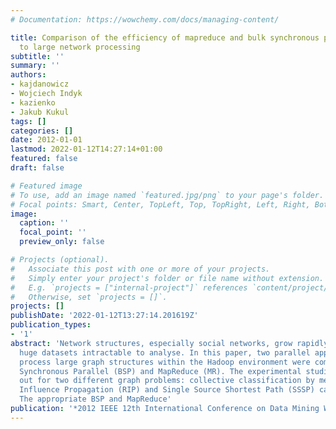 ```yaml
---
# Documentation: https://wowchemy.com/docs/managing-content/

title: Comparison of the efficiency of mapreduce and bulk synchronous parallel approaches
  to large network processing
subtitle: ''
summary: ''
authors:
- kajdanowicz
- Wojciech Indyk
- kazienko
- Jakub Kukul
tags: []
categories: []
date: 2012-01-01
lastmod: 2022-01-12T14:27:14+01:00
featured: false
draft: false

# Featured image
# To use, add an image named `featured.jpg/png` to your page's folder.
# Focal points: Smart, Center, TopLeft, Top, TopRight, Left, Right, BottomLeft, Bottom, BottomRight.
image:
  caption: ''
  focal_point: ''
  preview_only: false

# Projects (optional).
#   Associate this post with one or more of your projects.
#   Simply enter your project's folder or file name without extension.
#   E.g. `projects = ["internal-project"]` references `content/project/deep-learning/index.md`.
#   Otherwise, set `projects = []`.
projects: []
publishDate: '2022-01-12T13:27:14.201619Z'
publication_types:
- '1'
abstract: 'Network structures, especially social networks, grow rapidly and provide
  huge datasets intractable to analyse. In this paper, two parallel approaches to
  process large graph structures within the Hadoop environment were compared: Bulk
  Synchronous Parallel (BSP) and MapReduce (MR). The experimental studies were carried
  out for two different graph problems: collective classification by means of Relational
  Influence Propagation (RIP) and Single Source Shortest Path (SSSP) calculation.
  The appropriate BSP and MapReduce'
publication: '*2012 IEEE 12th International Conference on Data Mining Workshops*'
---
```

